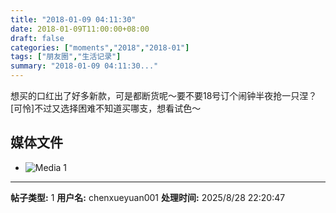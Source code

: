 ```yaml
---
title: "2018-01-09 04:11:30"
date: 2018-01-09T11:00:00+08:00
draft: false
categories: ["moments","2018","2018-01"]
tags: ["朋友圈","生活记录"]
summary: "2018-01-09 04:11:30..."
---
```


想买的口红出了好多新款，可是都断货呢～要不要18号订个闹钟半夜抢一只涅？[可怜]不过又选择困难不知道买哪支，想看试色～

## 媒体文件

- ![Media 1](/Moments/photos/2018-01-09/201801090411300.jpg)

---

**帖子类型:** 1
**用户名:** chenxueyuan001
**处理时间:** 2025/8/28 22:20:47